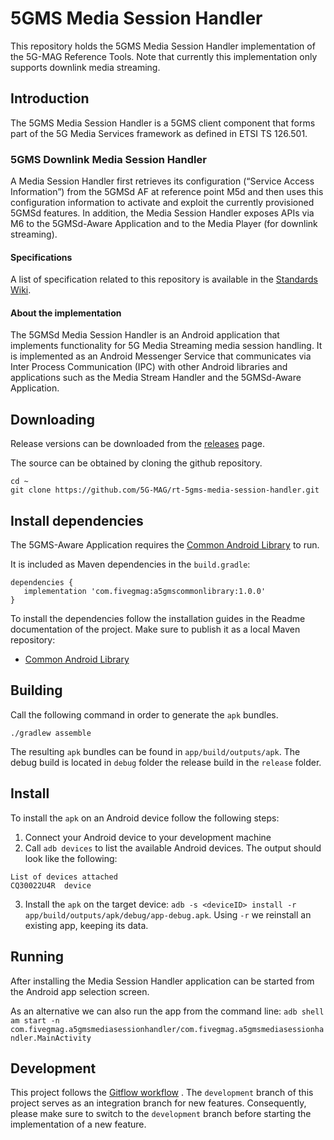 # 5GMS Media Session Handler 

This repository holds the 5GMS Media Session Handler implementation of the 5G-MAG Reference Tools.
Note that currently this implementation only supports downlink media streaming.

## Introduction

The 5GMS Media Session Handler is a 5GMS client component that forms part of the 5G Media Services framework as defined in
ETSI TS 126.501.

### 5GMS Downlink Media Session Handler
A Media Session Handler first retrieves its configuration (“Service Access Information”) from the 5GMSd AF at reference point M5d and then uses this configuration information to activate and exploit the currently provisioned 5GMSd features. In addition, the Media Session Handler exposes APIs via M6 to the 5GMSd-Aware Application and to the
Media Player (for downlink streaming). 

#### Specifications

A list of specification related to this repository is available in the [Standards Wiki](https://github.com/5G-MAG/Standards/wiki/5G-Downlink-Media-Streaming-Architecture-(5GMSd):-Relevant-Specifications).

#### About the implementation

The 5GMSd Media Session Handler is an Android application that implements functionality for 5G Media
Streaming media session handling. It is implemented as an Android Messenger Service that
communicates via Inter Process Communication (IPC) with other Android libraries and applications
such as the Media Stream Handler and the 5GMSd-Aware Application.

## Downloading

Release versions can be downloaded from
the [releases](https://github.com/5G-MAG/rt-5gms-media-session-handler/releases) page.

The source can be obtained by cloning the github repository.

```
cd ~
git clone https://github.com/5G-MAG/rt-5gms-media-session-handler.git
```

## Install dependencies
The 5GMS-Aware Application requires the [Common Android Library](https://github.com/5G-MAG/rt-5gms-common-android-library) to run.

It is included as Maven dependencies in the `build.gradle`:

````
dependencies {
   implementation 'com.fivegmag:a5gmscommonlibrary:1.0.0'
}
````

To install the dependencies follow the  installation guides in the Readme documentation of the project. Make sure to publish it as a local Maven repository:

* [Common Android Library](https://github.com/5G-MAG/rt-5gms-common-android-library#publish-to-local-maven-repository)

## Building

Call the following command in order to generate the `apk` bundles.

````
./gradlew assemble
````

The resulting `apk` bundles can be found in `app/build/outputs/apk`. The debug build is located
in `debug` folder the release build in the `release` folder.

## Install

To install the `apk` on an Android device follow the following steps:

1. Connect your Android device to your development machine
2. Call `adb devices` to list the available Android devices. The output should look like the
   following:

````
List of devices attached
CQ30022U4R	device
````

3. Install the `apk` on the target
   device: `adb -s <deviceID> install -r app/build/outputs/apk/debug/app-debug.apk`. Using `-r`
   we reinstall an existing app, keeping its data.

## Running

After installing the Media Session Handler application can be started from the Android app selection
screen.

As an alternative we can also run the app from the command
line: `adb shell am start -n com.fivegmag.a5gmsmediasessionhandler/com.fivegmag.a5gmsmediasessionhandler.MainActivity `

## Development

This project follows
the [Gitflow workflow](https://www.atlassian.com/git/tutorials/comparing-workflows/gitflow-workflow)
. The `development`
branch of this project serves as an integration branch for new features. Consequently, please make
sure to switch to the `development`
branch before starting the implementation of a new feature. 
